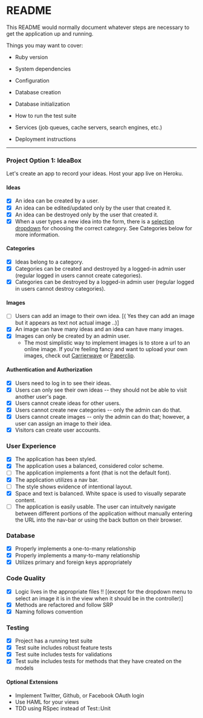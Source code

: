 # README

This README would normally document whatever steps are necessary to get the
application up and running.

Things you may want to cover:

* Ruby version

* System dependencies

* Configuration

* Database creation

* Database initialization

* How to run the test suite

* Services (job queues, cache servers, search engines, etc.)

* Deployment instructions

---- 

### Project Option 1: IdeaBox

Let's create an app to record your ideas. Host your app live on Heroku.

#### Ideas

- [X] An idea can be created by a user.
- [X] An idea can be edited/updated only by the user that created it.
- [X] An idea can be destroyed only by the user that created it.
- [X] When a user types a new idea into the form, there is a [selection dropdown](http://guides.rubyonrails.org/form_helpers.html#option-tags-from-a-collection-of-arbitrary-objects) for choosing the correct category. See Categories below for more information.

#### Categories

- [X] Ideas belong to a category.
- [X] Categories can be created and destroyed by a logged-in admin user (regular logged in users cannot create categories).
- [X] Categories can be destroyed by a logged-in admin user (regular logged in users cannot destroy categories).

#### Images

- [ ] Users can add an image to their own idea. [( Yes they can add an image but it appears as text not actual image ..)]
- [X] An image can have many ideas and an idea can have many images.
- [X] Images can only be created by an admin user.
  - The most simplistic way to implement images is to store a url to an online image. If you're feeling fancy and want to upload your own images, check out [Carrierwave](https://github.com/carrierwaveuploader/carrierwave) or [Paperclip](https://github.com/thoughtbot/paperclip).

#### Authentication and Authorization

- [X] Users need to log in to see their ideas.
- [X] Users can only see their own ideas -- they should not be able to visit another user's page.
- [X] Users cannot create ideas for other users.
- [X] Users cannot create new categories -- only the admin can do that.
- [X] Users cannot create images -- only the admin can do that; however, a user can assign an image to their idea.
- [X] Visitors can create user accounts.

### User Experience

- [X] The application has been styled.
- [X] The application uses a balanced, considered color scheme.
- [ ] The application implements a font (that is not the default font).
- [X] The application utilizes a nav bar. 
- [ ] The style shows evidence of intentional layout. 
- [X] Space and text is balanced. White space is used to visually separate content. 
- [ ] The application is easily usable. The user can intuitvely navigate between different portions of the application without manually entering the URL into the nav-bar or using the back button on their browser.

### Database

- [X] Properly implements a one-to-many relationship
- [X] Properly implements a many-to-many relationship
- [X] Utilizes primary and foreign keys appropriately

### Code Quality

- [X] Logic lives in the appropriate files !! [(except for the dropdown menu to select an image it is in the view when it should be in the controller)]
- [X] Methods are refactored and follow SRP
- [X] Naming follows convention

### Testing

- [X] Project has a running test suite
- [X] Test suite includes robust feature tests
- [X] Test suite includes tests for validations
- [X] Test suite includes tests for methods that they have created on the models

#### Optional Extensions

- Implement Twitter, Github, or Facebook OAuth login
- Use HAML for your views
- TDD using RSpec instead of Test::Unit


